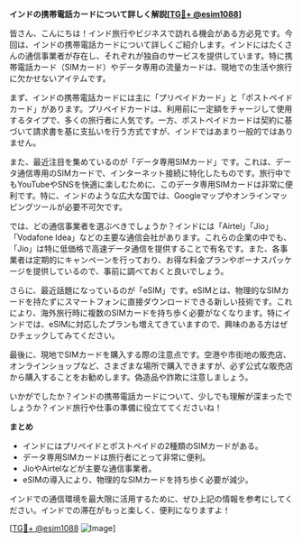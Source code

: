 **インドの携帯電話カードについて詳しく解説[[TG💪+ @esim1088](https://t.me/s/esim1088)]**

皆さん、こんにちは！インド旅行やビジネスで訪れる機会がある方必見です。今回は、インドの携帯電話カードについて詳しくご紹介します。インドにはたくさんの通信事業者が存在し、それぞれが独自のサービスを提供しています。特に携帯電話カード（SIMカード）やデータ専用の流量カードは、現地での生活や旅行に欠かせないアイテムです。

まず、インドの携帯電話カードには主に「プリペイドカード」と「ポストペイドカード」があります。プリペイドカードは、利用前に一定額をチャージして使用するタイプで、多くの旅行者に人気です。一方、ポストペイドカードは契約に基づいて請求書を基に支払いを行う方式ですが、インドではあまり一般的ではありません。

また、最近注目を集めているのが「データ専用SIMカード」です。これは、データ通信専用のSIMカードで、インターネット接続に特化したものです。旅行中でもYouTubeやSNSを快適に楽しむために、このデータ専用SIMカードは非常に便利です。特に、インドのような広大な国では、Googleマップやオンラインマッピングツールが必要不可欠です。

では、どの通信事業者を選ぶべきでしょうか？インドには「Airtel」「Jio」「Vodafone Idea」などの主要な通信会社があります。これらの企業の中でも、「Jio」は特に低価格で高速データ通信を提供することで有名です。また、各事業者は定期的にキャンペーンを行っており、お得な料金プランやボーナスパッケージを提供しているので、事前に調べておくと良いでしょう。

さらに、最近話題になっているのが「eSIM」です。eSIMとは、物理的なSIMカードを持たずにスマートフォンに直接ダウンロードできる新しい技術です。これにより、海外旅行時に複数のSIMカードを持ち歩く必要がなくなります。特にインドでは、eSIMに対応したプランも増えてきていますので、興味のある方はぜひチェックしてみてください。

最後に、現地でSIMカードを購入する際の注意点です。空港や市街地の販売店、オンラインショップなど、さまざまな場所で購入できますが、必ず公式な販売店から購入することをお勧めします。偽造品や詐欺に注意しましょう。

いかがでしたか？インドの携帯電話カードについて、少しでも理解が深まったでしょうか？インド旅行や仕事の準備に役立ててくださいね！

**まとめ**
- インドにはプリペイドとポストペイドの2種類のSIMカードがある。
- データ専用SIMカードは旅行者にとって非常に便利。
- JioやAirtelなどが主要な通信事業者。
- eSIMの導入により、物理的なSIMカードを持ち歩く必要が減少。

インドでの通信環境を最大限に活用するために、ぜひ上記の情報を参考にしてください。インドでの滞在がもっと楽しく、便利になりますよ！

[[TG💪+ @esim1088](https://t.me/s/esim1088) ![Image](https://i.postimg.cc/Y0z9fWf4/image.png)]